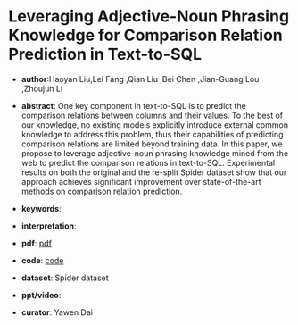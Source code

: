 # Leveraging Adjective-Noun Phrasing Knowledge for Comparison Relation Prediction in Text-to-SQL

- **author**:Haoyan Liu,Lei Fang ,Qian Liu ,Bei Chen ,Jian-Guang Lou ,Zhoujun Li 

- **abstract**: One key component in text-to-SQL is to predict the comparison relations between columns and their values. To the best of our knowledge, no existing models explicitly introduce external common knowledge to address this problem, thus their capabilities of predicting comparison relations are limited beyond training data. In this paper, we propose to leverage adjective-noun phrasing knowledge mined from the web to predict the comparison relations in text-to-SQL. Experimental results on both the original and the re-split Spider dataset show that our approach achieves significant improvement over state-of-the-art methods on comparison relation prediction. 

- **keywords**:

- **interpretation**:

- **pdf**: [pdf]( https://www.aclweb.org/anthology/D19-1356.pdf )

- **code**: [code](https://github.com/taoyds/syntaxSQL )

- **dataset**: Spider dataset

- **ppt/video**:

- **curator**: Yawen Dai